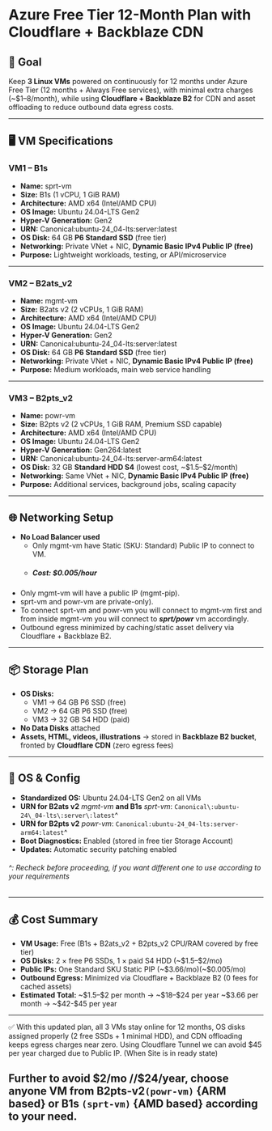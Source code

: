 # Azure Free Tier 12-Month Plan with Cloudflare + Backblaze CDN

## 🎯 Goal

Keep **3 Linux VMs** powered on continuously for 12 months under Azure Free Tier (12 months + Always Free services), with minimal extra charges (\~\$1–8/month), while using **Cloudflare + Backblaze B2** for CDN and asset offloading to reduce outbound data egress costs.

---

## 🖥️ VM Specifications

### VM1 – B1s 

- **Name:** sprt-vm
- **Size:** B1s (1 vCPU, 1 GiB RAM)
- **Architecture:** AMD x64 (Intel/AMD CPU)
- **OS Image:** Ubuntu 24.04-LTS Gen2
- **Hyper-V Generation:** Gen2
- **URN:** Canonical\:ubuntu-24\_04-lts\:server\:latest
- **OS Disk:** 64 GB **P6 Standard SSD** (free tier)
- **Networking:** Private VNet + NIC, **Dynamic Basic IPv4 Public IP (free)**
- **Purpose:** Lightweight workloads, testing, or API/microservice



---

### **VM2 – B2ats\_v2**

- **Name:** mgmt-vm
- **Size:** B2ats v2 (2 vCPUs, 1 GiB RAM)
- **Architecture:** AMD x64 (Intel/AMD CPU)
- **OS Image:** Ubuntu 24.04-LTS Gen2
- **Hyper-V Generation:** Gen2
- **URN:** Canonical\:ubuntu-24\_04-lts\:server\:latest
- **OS Disk:** 64 GB **P6 Standard SSD** (free tier)
- **Networking:** Private VNet + NIC, **Dynamic Basic IPv4 Public IP (free)**
- **Purpose:** Medium workloads, main web service handling

---

### **VM3 – B2pts\_v2**

- **Name:** powr-vm
- **Size:** B2pts v2 (2 vCPUs, 1 GiB RAM, Premium SSD capable)
- **Architecture:** AMD x64 (Intel/AMD CPU)
- **OS Image:** Ubuntu 24.04-LTS Gen2
- **Hyper-V Generation:** Gen264\:latest
- **URN:** Canonical\:ubuntu-24\_04-lts\:server-arm64\:latest
- **OS Disk:** 32 GB **Standard HDD S4** (lowest cost, \~\$1.5–\$2/month)
- **Networking:** Same VNet + NIC, **Dynamic Basic IPv4 Public IP (free)**
- **Purpose:** Additional services, background jobs, scaling capacity

---

## 🌐 Networking Setup

- **No Load Balancer used**
  - Only mgmt-vm have Static (SKU: Standard) Public IP to connect to VM. 
  - ##### **Cost: $0.005/hour**
 - Only mgmt-vm will have a public IP (mgmt-pip).
 - sprt-vm and powr-vm are private-only).
 - To connect sprt-vm and powr-vm you will connect to mgmt-vm first and from inside mgmt-vm you will connect to _**sprt/powr**_ vm accordingly.
 - Outbound egress minimized by caching/static asset delivery via Cloudflare + Backblaze B2.

---

## 📦 Storage Plan

- **OS Disks:**
  - VM1 → 64 GB P6 SSD (free)
  - VM2 → 64 GB P6 SSD (free)
  - VM3 → 32 GB S4 HDD (paid)
- **No Data Disks** attached
- **Assets, HTML, videos, illustrations** → stored in **Backblaze B2 bucket**, fronted by **Cloudflare CDN** (zero egress fees)

---

## 🐧 OS & Config

- **Standardized OS:** Ubuntu 24.04-LTS Gen2 on all VMs
- **URN for B2ats v2** _mgmt-vm_ **and B1s** _sprt-vm_: `Canonical\:ubuntu-24\_04-lts\:server\:latest`^
- **URN for B2pts v2** _powr-vm_: `Canonical:ubuntu-24_04-lts:server-arm64:latest`^
- **Boot Diagnostics:** Enabled (stored in free tier Storage Account)
- **Updates:** Automatic security patching enabled

 ###### ^: Recheck before proceeding, if you want different one to use according to your requirements
---

## 💰 Cost Summary

- **VM Usage:** Free (B1s + B2ats\_v2 + B2pts\_v2 CPU/RAM covered by free tier)
- **OS Disks:** 2 × free P6 SSDs, 1 × paid S4 HDD (\~\$1.5–\$2/mo)
- **Public IPs:** One Standard SKU Static PIP (\~\$3.66/mo)(\~\$0.005/mo)
- **Outbound Egress:** Minimized via Cloudflare + Backblaze B2 (0 fees for cached assets)
- **Estimated Total:** \~\$1.5–\$2 per month → \~\$18–\$24 per year
                       \~\$3.66 per month →  \~\$42-\$45 per year
---

✅ With this updated plan, all 3 VMs stay online for 12 months, OS disks assigned properly (2 free SSDs + 1 minimal HDD), and CDN offloading keeps egress charges near zero. 
 Using Cloudflare Tunnel we can avoid \$45 per year charged due to Public IP.
  (When Site is in ready state)

  Further to avoid \$2/mo \/\/\$24/year, choose anyone VM from **B2pts-v2**`(powr-vm)` {ARM based}  or **B1s** `(sprt-vm)` {AMD based} according to your need.
---



##

